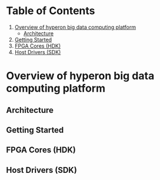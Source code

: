 <span style="display: inline-block;">

# Table of Contents

1. [Overview of hyperon big data computing platform](#overview)
    - [Architecture](#architecture)
2. [Getting Started](#gettingstarted)
3. [FPGA Cores (HDK)](#fpgacores)
4. [Host Drivers (SDK)](#hostdrivers)



<a name="overview"></a>
# Overview of hyperon big data computing platform

<a name="architecture"></a>
## Architecture

<a name="gettingstarted"></a>
## Getting Started


<a name="fpgacores"></a>
## FPGA Cores (HDK)


<a name="hostdrivers"></a>
## Host Drivers (SDK)
